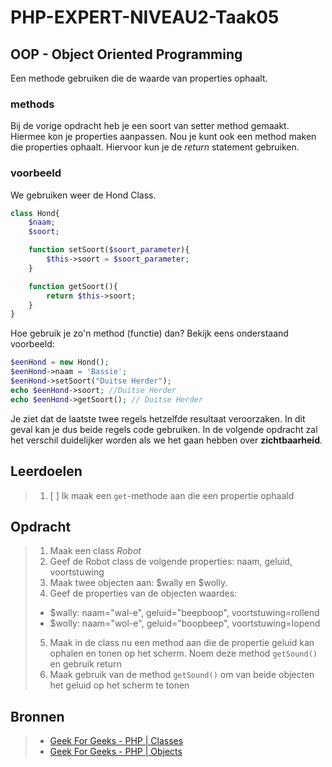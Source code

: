 # PHP-EXPERT-NIVEAU2-Taak05

## OOP - Object Oriented Programming

Een methode gebruiken die de waarde van properties ophaalt. 

### methods
Bij de vorige opdracht heb je een soort van setter method gemaakt. Hiermee kon je properties aanpassen. Nou je kunt ook een method maken die properties ophaalt. Hiervoor kun je de _return_ statement gebruiken.

### voorbeeld
We gebruiken weer de Hond Class.

```php
class Hond{
    $naam;
    $soort;

    function setSoort($soort_parameter){ 
        $this->soort = $soort_parameter;
    }

    function getSoort(){
        return $this->soort;
    }
}
```
Hoe gebruik je zo'n method (functie) dan? Bekijk eens onderstaand voorbeeld:
```php
$eenHond = new Hond();
$eenHond->naam = 'Bassie';
$eenHond->setSoort("Duitse Herder");
echo $eenHond->soort; //Duitse Herder
echo $eenHond->getSoort(); // Duitse Herder
```
Je ziet dat de laatste twee regels hetzelfde resultaat veroorzaken. In dit geval kan je dus beide regels code gebruiken. In de volgende opdracht zal het verschil duidelijker worden als we het gaan hebben over __zichtbaarheid__.

## Leerdoelen

> 1. [ ] Ik maak een `get`-methode aan die een propertie ophaald

## Opdracht

> 1. Maak een class _Robot_
> 2. Geef de Robot class de volgende properties: naam, geluid, voortstuwing
> 3. Maak twee objecten aan: $wally en $wolly. 
> 4. Geef de properties van de objecten waardes: 
> - $wally: naam="wal-e", geluid="beepboop", voortstuwing=rollend
> - $wolly: naam="wol-e", geluid="boopbeep", voortstuwing=lopend
> 5. Maak in de class nu een method aan die de propertie geluid kan ophalen en tonen op het scherm. Noem deze method `getSound()` en gebruik return
> 6. Maak gebruik van de method `getSound()` om van beide objecten het geluid op het scherm te tonen



## Bronnen

> * [Geek For Geeks - PHP | Classes](https://www.geeksforgeeks.org/php-classes/)
> * [Geek For Geeks - PHP | Objects](https://www.geeksforgeeks.org/php-objects/)
